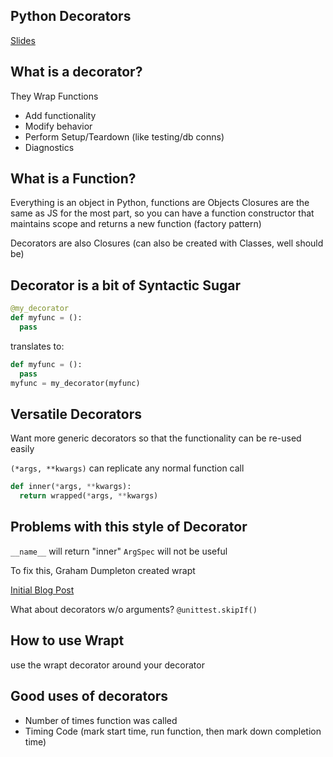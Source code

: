 ## Python Decorators ##

[Slides](http://files.basepi.net/talks/decorators/decorators-pycon-2014.pdf)

## What is a decorator? ##

They Wrap Functions

*  Add functionality
*  Modify behavior
*  Perform Setup/Teardown (like testing/db conns)
*  Diagnostics

## What is a Function? ##

Everything is an object in Python, functions are Objects
Closures are the same as JS for the most part, so you can have a function
constructor that maintains scope and returns a new function (factory pattern)

Decorators are also Closures (can also be created with Classes, well should be)

## Decorator is a bit of Syntactic Sugar ##

```python
@my_decorator
def myfunc = ():
  pass
```

translates to:

```python
def myfunc = ():
  pass
myfunc = my_decorator(myfunc)
```

## Versatile Decorators ##

Want more generic decorators so that the functionality can be re-used easily

`(*args, **kwargs)` can replicate any normal function call

```python
def inner(*args, **kwargs):
  return wrapped(*args, **kwargs)
```

## Problems with this style of Decorator ##

`__name__` will return "inner"
`ArgSpec` will not be useful

To fix this, Graham Dumpleton created wrapt

[Initial Blog Post](http://bitl.ly/decorators2014)

What about decorators w/o arguments?
`@unittest.skipIf()`

## How to use Wrapt ##

use the wrapt decorator around your decorator

## Good uses of decorators ##

*  Number of times function was called
*  Timing Code (mark start time, run function, then mark down completion time)
